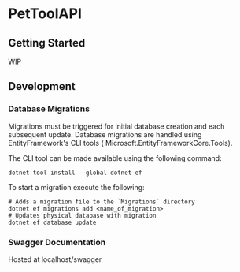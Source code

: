 ﻿# PetToolAPI


## Getting Started
WIP


## Development
### Database Migrations
Migrations must be triggered for initial database creation and each subsequent 
update. Database migrations are handled using EntityFramework's CLI tools (
Microsoft.EntityFrameworkCore.Tools).

The CLI tool can be made available using the following command:
```
dotnet tool install --global dotnet-ef
```

To start a migration execute the following:
```
# Adds a migration file to the `Migrations` directory
dotnet ef migrations add <name_of_migration>
# Updates physical database with migration
dotnet ef database update
```

### Swagger Documentation
Hosted at localhost/swagger